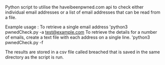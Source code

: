 Python script to utilise the haveibeenpwned.com api to check either individual email addresses or a list of email addresses that can be read from a file.

Example usage	:
To retrieve a single email address 'python3 pwnedCheck.py -a test@example.com
To retrieve the details for a number of emails, create a text file with each address on a single line. 'python3 pwnedCheck.py -f <filename>

The results are stored in a csv file called breached that is saved in the same directory as the script is run.

